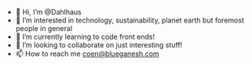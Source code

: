 - 👋 Hi, I’m @Dahlhaus
- 👀 I’m interested in technology, sustainability, planet earth but foremost people in general 
- 🌱 I’m currently learning to code front ends!
- 💞️ I’m looking to collaborate on just interesting stuff!
- 📫 How to reach me coen@blueganesh.com

<!---
Dahlhaus/Dahlhaus is a ✨ special ✨ repository because its `README.md` (this file) appears on your GitHub profile.
You can click the Preview link to take a look at your changes.
--->
